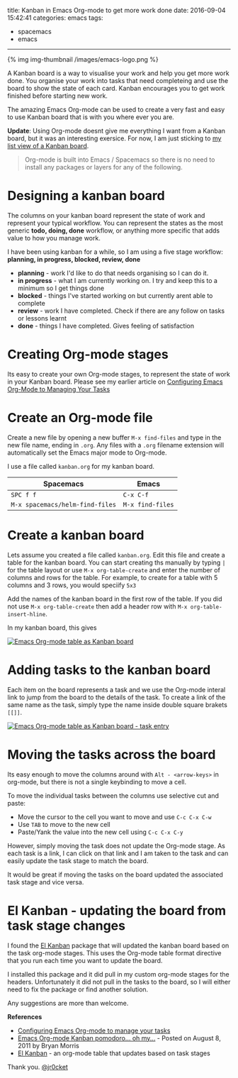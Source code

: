title: Kanban in Emacs Org-mode to get more work done
date: 2016-09-04 15:42:41
categories: emacs
tags:
- spacemacs
- emacs
---

{% img img-thumbnail /images/emacs-logo.png %}

A Kanban board is a way to visualise your work and help you get more work done.  You organise your work into tasks that need completeing and use the board to show the state of each card.  Kanban encourages you to get work finished before starting new work.

The amazing Emacs Org-mode can be used to create a very fast and easy to use Kanban board that is with you where ever you are.

**Update**: Using Org-mode doesnt give me everything I want from a Kanban board, but it was an interesting exersice.  For now, I am just sticking to [my list view of a Kanban board](http://jr0cket.co.uk/2013/08/configure-emacs-org-mode-to-manage-your-tasks.html.html).

> Org-mode is built into Emacs / Spacemacs so there is no need to install any packages or layers for any of the following.

<!-- more -->

# Designing a kanban board

The columns on your kanban board represent the state of work and represent your typical workflow.  You can represent the states as the most generic **todo, doing, done** workflow, or anything more specific that adds value to how you manage work.

I have been using kanban for a while, so I am using a five stage workflow: **planning, in progress, blocked, review, done**

* **planning** - work I'd like to do that needs organising so I can do it.
* **in progress** - what I am currently working on. I try and keep this to a minimum so I get things done
* **blocked** - things I've started working on but currently arent able to complete
* **review** - work I have completed. Check if there are any follow on tasks or lessons learnt
* **done** - things I have completed. Gives feeling of satisfaction

# Creating Org-mode stages

Its easy to create your own Org-mode stages, to represent the state of work in your Kanban board.  Please see my earlier article on [Configuring Emacs Org-Mode to Managing Your Tasks](http://jr0cket.co.uk/2013/08/configure-emacs-org-mode-to-manage-your-tasks.html.html)

# Create an Org-mode file

Create a new file by opening a new buffer `M-x find-files` and type in the new file name, ending in `.org`.  Any files with a `.org` filename extension will automatically set the Emacs major mode to Org-mode.

I use a file called `kanban.org` for my kanban board.

| Spacemacs                       | Emacs            |
| ---                             | ---              |
| `SPC f f`                       | `C-x C-f`        |
| `M-x spacemacs/helm-find-files` | `M-x find-files` |

# Create a kanban board

Lets assume you created a file called `kanban.org`.  Edit this file and create a table for the kanban board.  You can start creating ths manually by typing `|` for the table layout or use `M-x org-table-create` and enter the number of columns and rows for the table.  For example, to create for a table with 5 columns and 3 rows, you would speciify `5x3`

Add the names of the kanban board in the first row of the table.  If you did not use `M-x org-table-create` then add a header row with `M-x org-table-insert-hline`.

In my kanban board, this gives

[![Emacs Org-mode table as Kanban board](/images/emacs-kanban-org-mode-table.png)](/images/emacs-kanban-org-mode-table.png)


# Adding tasks to the kanban board

Each item on the board represents a task and we use the Org-mode interal link to jump from the board to the details of the task.  To create a link of the same name as the task, simply type the name inside double square brakets `[[]]`.

[![Emacs Org-mode table as Kanban board - task entry](/images/emacs-kanban-org-mode-table-item.png)](/images/emacs-kanban-org-mode-table-item.png)


# Moving the tasks across the board

Its easy enough to move the columns around with `Alt - <arrow-keys>` in org-mode, but there is not a single keybinding to move a cell.

To move the individual tasks between the columns use selective cut and paste:

* Move the cursor to the cell you want to move and use `C-c C-x C-w`
* Use `TAB` to move to the new cell
* Paste/Yank the value into the new cell using `C-c C-x C-y`


However, simply moving the task does not update the Org-mode stage.  As each task is a link, I can click on that link and I am taken to the task and can easily update the task stage to match the board.

It would be great if moving the tasks on the board updated the associated task stage and vice versa.

# El Kanban - updating the board from task stage changes

I found the [El Kanban](http://www.draketo.de/light/english/free-software/el-kanban-org-table) package that will updated the kanban board based on the task org-mode stages.  This uses the Org-mode table format directive that you run each time you want to update the board.

I installed this package and it did pull in my custom org-mode stages for the headers.  Unfortunately it did not pull in the tasks to the board, so I will either need to fix the package or find another solution.

Any suggestions are more than welcome.


**References**
* [Configuring Emacs Org-mode to manage your tasks](http://jr0cket.co.uk/2013/08/configure-emacs-org-mode-to-manage-your-tasks.html.html)
* [Emacs Org-mode Kanban pomodoro... oh my...](http://www.agilesoc.com/2011/08/08/emacs-org-mode-kanban-pomodoro-oh-my/) -  Posted on August 8, 2011 by Bryan Morris
* [El Kanban](http://www.draketo.de/light/english/free-software/el-kanban-org-table) - an org-mode table that updates based on task stages

Thank you.
[@jr0cket](https://twitter.com/jr0cket)
